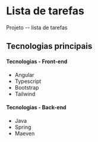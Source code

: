 # Lista de tarefas
Projeto -- lista de tarefas


## Tecnologias principais

#### Tecnologias - Front-end
* Angular
* Typescript
* Bootstrap
* Tailwind

#### Tecnologias - Back-end
* Java
* Spring
* Maeven
